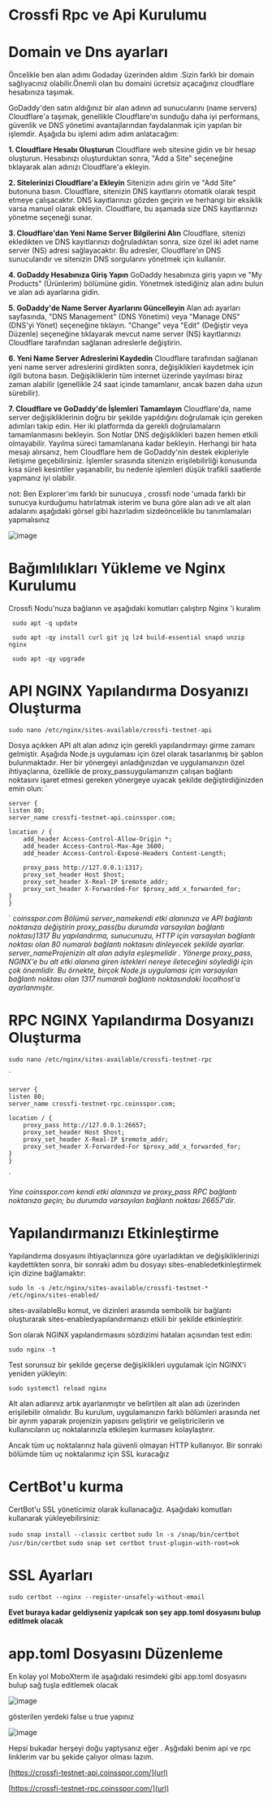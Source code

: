 # Crossfi Rpc ve Api Kurulumu

# Domain ve Dns ayarları

Öncelikle ben alan adımı Godaday üzerinden aldım .Sizin farklı bir domain sağlıyacınız olabilir.Önemli olan bu domaini ücretsiz açacağınız cloudflare hesabınıza  taşımak.

GoDaddy'den satın aldığınız bir alan adının ad sunucularını (name servers) Cloudflare'a taşımak, genellikle Cloudflare'ın sunduğu daha iyi performans, güvenlik ve DNS yönetimi avantajlarından faydalanmak için yapılan bir işlemdir. Aşağıda bu işlemi adım adım anlatacağım:

**1. Cloudflare Hesabı Oluşturun**
Cloudflare web sitesine gidin ve bir hesap oluşturun.
Hesabınızı oluşturduktan sonra, "Add a Site" seçeneğine tıklayarak alan adınızı Cloudflare'a ekleyin.

**2. Sitelerinizi Cloudflare'a Ekleyin**
Sitenizin adını girin ve "Add Site" butonuna basın. Cloudflare, sitenizin DNS kayıtlarını otomatik olarak tespit etmeye çalışacaktır.
DNS kayıtlarınızı gözden geçirin ve herhangi bir eksiklik varsa manuel olarak ekleyin. Cloudflare, bu aşamada size DNS kayıtlarınızı yönetme seçeneği sunar.

**3. Cloudflare'dan Yeni Name Server Bilgilerini Alın**
Cloudflare, sitenizi ekledikten ve DNS kayıtlarınızı doğruladıktan sonra, size özel iki adet name server (NS) adresi sağlayacaktır. Bu adresler, Cloudflare'ın DNS sunucularıdır ve sitenizin DNS sorgularını yönetmek için kullanılır.

**4. GoDaddy Hesabınıza Giriş Yapın**
GoDaddy hesabınıza giriş yapın ve "My Products" (Ürünlerim) bölümüne gidin.
Yönetmek istediğiniz alan adını bulun ve alan adı ayarlarına gidin.

**5. GoDaddy'de Name Server Ayarlarını Güncelleyin**
Alan adı ayarları sayfasında, "DNS Management" (DNS Yönetimi) veya "Manage DNS" (DNS'yi Yönet) seçeneğine tıklayın.
"Change" veya "Edit" (Değiştir veya Düzenle) seçeneğine tıklayarak mevcut name server (NS) kayıtlarınızı Cloudflare tarafından sağlanan adreslerle değiştirin.

**6. Yeni Name Server Adreslerini Kaydedin**
Cloudflare tarafından sağlanan yeni name server adreslerini girdikten sonra, değişiklikleri kaydetmek için ilgili butona basın.
Değişikliklerin tüm internet üzerinde yayılması biraz zaman alabilir (genellikle 24 saat içinde tamamlanır, ancak bazen daha uzun sürebilir).

**7. Cloudflare ve GoDaddy'de İşlemleri Tamamlayın**
Cloudflare'da, name server değişikliklerinin doğru bir şekilde yapıldığını doğrulamak için gereken adımları takip edin.
Her iki platformda da gerekli doğrulamaların tamamlanmasını bekleyin.
Son Notlar
DNS değişiklikleri bazen hemen etkili olmayabilir. Yayılma süreci tamamlanana kadar bekleyin.
Herhangi bir hata mesajı alırsanız, hem Cloudflare hem de GoDaddy'nin destek ekipleriyle iletişime geçebilirsiniz.
İşlemler sırasında sitenizin erişilebilirliği konusunda kısa süreli kesintiler yaşanabilir, bu nedenle işlemleri düşük trafikli saatlerde yapmanız iyi olabilir.

not: Ben Explorer'ımı farklı bir sunucuya , crossfi node 'umada farklı bir sunucya kurduğumu hatırlatmak isterim ve buna göre alan adı ve alt alan adalarını
aşağıdaki görsel gibi hazırladım sizdeöncelikle bu tanımlamaları yapmalısınız 

![image](https://github.com/coinsspor/crossfi/assets/38142283/031daa8b-0eaf-41f8-8e50-93562c08584b)

# Bağımlılıkları Yükleme ve Nginx Kurulumu

Crossfi Nodu'nuza bağlanın ve aşağıdaki komutları çalıştırp Nginx 'i kuralım

` sudo apt -q update`

` sudo apt -qy install curl git jq lz4 build-essential snapd unzip nginx`

` sudo apt -qy upgrade`

# API NGINX Yapılandırma Dosyanızı Oluşturma

`sudo nano /etc/nginx/sites-available/crossfi-testnet-api
`

Dosya açıkken API alt alan adınız için gerekli yapılandırmayı girme zamanı gelmiştir. Aşağıda Node.js uygulaması için özel olarak tasarlanmış bir şablon bulunmaktadır. Her bir yönergeyi anladığınızdan ve uygulamanızın özel ihtiyaçlarına, özellikle de proxy_passuygulamanızın çalışan bağlantı noktasını işaret etmesi gereken yönergeye uyacak şekilde değiştirdiğinizden emin olun:
`

    server {
    listen 80;
    server_name crossfi-testnet-api.coinsspor.com;

    location / {
        add_header Access-Control-Allow-Origin *;
        add_header Access-Control-Max-Age 3600;
        add_header Access-Control-Expose-Headers Content-Length;
        
        proxy_pass http://127.0.0.1:1317;
        proxy_set_header Host $host;
        proxy_set_header X-Real-IP $remote_addr;
        proxy_set_header X-Forwarded-For $proxy_add_x_forwarded_for;
    }
    }


`
*coinsspor.com Bölümü server_namekendi etki alanınıza ve API bağlantı noktanıza değiştirin proxy_pass(bu durumda varsayılan bağlantı noktası)1317*
*Bu yapılandırma, sunucunuzu, HTTP için varsayılan bağlantı noktası olan 80 numaralı bağlantı noktasını dinleyecek şekilde ayarlar. server_nameProjenizin alt alan adıyla eşleşmelidir . Yönerge proxy_pass, NGINX'e bu alt etki alanına giren istekleri nereye* *ileteceğini söylediği için çok önemlidir. Bu örnekte, birçok Node.js uygulaması için varsayılan bağlantı noktası olan 1317 numaralı bağlantı noktasındaki localhost'a ayarlanmıştır.*

# RPC NGINX Yapılandırma Dosyanızı Oluşturma

`sudo nano /etc/nginx/sites-available/crossfi-testnet-rpc`

`

    server {
    listen 80;
    server_name crossfi-testnet-rpc.coinsspor.com;
    
    location / {
        proxy_pass http://127.0.0.1:26657;
        proxy_set_header Host $host;
        proxy_set_header X-Real-IP $remote_addr;
        proxy_set_header X-Forwarded-For $proxy_add_x_forwarded_for;
    }
    }


`

*Yine coinsspor.com kendi etki alanınıza ve proxy_pass RPC bağlantı noktanıza geçin; bu durumda varsayılan bağlantı noktası 26657'dir.*

# Yapılandırmanızı Etkinleştirme

Yapılandırma dosyasını ihtiyaçlarınıza göre uyarladıktan ve değişikliklerinizi kaydettikten sonra, bir sonraki adım bu dosyayı sites-enabledetkinleştirmek için dizine bağlamaktır:

`sudo ln -s /etc/nginx/sites-available/crossfi-testnet-* /etc/nginx/sites-enabled/`

sites-availableBu komut, ve dizinleri arasında sembolik bir bağlantı oluşturarak sites-enabledyapılandırmanızı etkili bir şekilde etkinleştirir.

Son olarak NGINX yapılandırmasını sözdizimi hataları açısından test edin:

`sudo nginx -t`

Test sorunsuz bir şekilde geçerse değişiklikleri uygulamak için NGINX'i yeniden yükleyin:

`sudo systemctl reload nginx`

Alt alan adlarınız artık ayarlanmıştır ve belirtilen alt alan adı üzerinden erişilebilir olmalıdır. Bu kurulum, uygulamanızın farklı bölümleri arasında net bir ayrım yaparak projenizin yapısını geliştirir ve geliştiricilerin ve kullanıcıların uç noktalarınızla etkileşim kurmasını kolaylaştırır.

Ancak tüm uç noktalarınız hala güvenli olmayan HTTP kullanıyor. Bir sonraki bölümde tüm uç noktalarımız için SSL kuracağız

# CertBot'u kurma

CertBot'u SSL yöneticimiz olarak kullanacağız. Aşağıdaki komutları kullanarak yükleyebilirsiniz:

`sudo snap install --classic certbot`
`sudo ln -s /snap/bin/certbot /usr/bin/certbot`
`sudo snap set certbot trust-plugin-with-root=ok`

# SSL Ayarları

`sudo certbot --nginx --register-unsafely-without-email`


**Evet buraya kadar geldiyseniz yapılcak son şey app.toml dosyasını bulup editlmek olacak**

# app.toml Dosyasını Düzenleme

En kolay yol MoboXterm ile aşağıdaki resimdeki gibi app.toml dosyasını bulup sağ tuşla editlemek olacak

![image](https://github.com/coinsspor/crossfi/assets/38142283/6ab87166-9447-4586-843a-fe8b8c69c5f9)

gösterilen yerdeki false u true yapınız 

![image](https://github.com/coinsspor/crossfi/assets/38142283/57ffad6d-8108-4e7b-a776-c532219a6560)


Hepsi bukadar herşeyi doğu yaptysanız eğer . Aşğıdaki benim api ve rpc linklerim var bu şekide çalıyor olması lazım.

[https://crossfi-testnet-api.coinsspor.com/](url)

[https://crossfi-testnet-rpc.coinsspor.com/](url)


